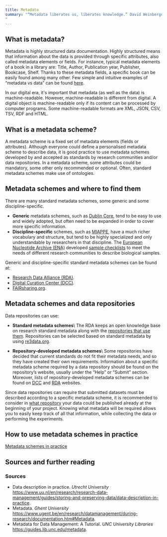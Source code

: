 ```yaml
---
title: Metadata
summary: "“Metadata liberates us, liberates knowledge.” David Weinberger (2008).
"
---
```


## What is metadata?

Metadata is highly structured data documentation. Highly structured means that information about the data is provided through specific attributes, also called metadata elements or fields. For instance, typical metadata elements of a book in a library are: Title, Author, Publication year, Publisher, Bookcase, Shelf. Thanks to these metadata fields, a specific book can be easily found among many other. Few simple and intuitive examples of “metadata vs data” can be found [here](https://dataedo.com/kb/data-glossary/what-is-metadata).

In our digital era, it's important that metadata (as well as the data) is machine-readable. However, machine-readable is different from digital. A digital object is machine-readable only if its content can be processed by computer programs. Some machine-readable formats are XML, JSON, CSV, TSV, RDF and HTML.


## What is a metadata scheme?

A metadata scheme is a fixed set of metadata elements (fields or attributes). Although everyone could define a personalised metadata scheme to describe data, it is good practice to use metadata schemes developed by and accepted as standards by research communities and/or data repositories. In a metadata scheme, some attributes could be mandatory, some other only recommended or optional. Often, standard metadata schemes make use of ontologies.


## Metadata schemes and where to find them

There are many standard metadata schemes, some generic and some discipline-specific.
* **Generic** metadata schemes, such as [Dublin Core](https://guides.library.ucsc.edu/c.php?g=618773&p=4306386), tend to be easy to use and widely adopted, but often need to be expanded in order to cover more specific information.
* **Discipline-specific** schemes, such as [MIAPPE](https://github.com/MIAPPE/MIAPPE/blob/master/MIAPPE_Checklist-Data-Model-v1.1/MIAPPE_templates/MIAPPEv1.1_training_spreadsheet.xlsx), have a much richer vocabulary and structure, but tend to be highly specialized and only understandable by researchers in that discipline. The [European Nucleotide Archive (ENA)](https://www.ebi.ac.uk/ena/submit/checklists) developed [sample checklists](https://www.ebi.ac.uk/ena/browser/checklists) to meet the needs of different research communities to describe biological samples.

Generic and discipline-specific standard metadata schemes can be found at:
* [Research Data Alliance (RDA)](https://rd-alliance.github.io/metadata-directory/standards/).
* [Digital Curation Center (DCC)](https://www.dcc.ac.uk/guidance/standards/metadata/list).
* [FAIRsharing.org](https://fairsharing.org/standards/).


## Metadata schemes and data repositories

Data repositories can use:

* **Standard metadata schemes**\\
The RDA keeps an open knowledge base on research standard metadata along with the [repositories that use them](https://rd-alliance.github.io/metadata-directory/use_cases/). Repositories can be selected based on standard metadata by using [re3data.org](https://www.re3data.org/search?query=).

* **Repository-developed metadata schemes**\\
Some repositories have decided that current standards do not fit their metadata needs, and so they have created their own requirements. Information about a specific metadata scheme required by a data repository should be found on the repository’s website, usually under the “Help” or “Submit” section. Moreover, lists of repository-developed metadata schemes can be found on [DCC](https://www.dcc.ac.uk/resources/metadata-standards/repository-developed-metadata-schemas) and [RDA](https://rd-alliance.github.io/metadata-directory/standards/repository-developed-metadata-schemas) websites.

Since data repositories can require that submitted datasets must be described according to a specific metadata scheme, it is recommended to consider in [what repository](data_management_steps) your data could be published already at the beginning of your project. Knowing what metadata will be required allows you to easily keep track of all that information, while collecting the data or performing the experiments.


## How to use metadata schemes in practice

[Metadata schemes in practice](metadata_in_practice)


## Sources and further reading
### Sources
* Data description in practice. *Utrecht University* <https://www.uu.nl/en/research/research-data-management/guides/storing-and-preserving-data/data-description-in-practice>.
* Metadata. *Ghent University* <https://www.ugent.be/en/research/datamanagement/during-research/documentation.htm#Metadata>.
* Metadata for Data Management: A Tutorial. *UNC University Libraries* <https://guides.lib.unc.edu/metadata>.